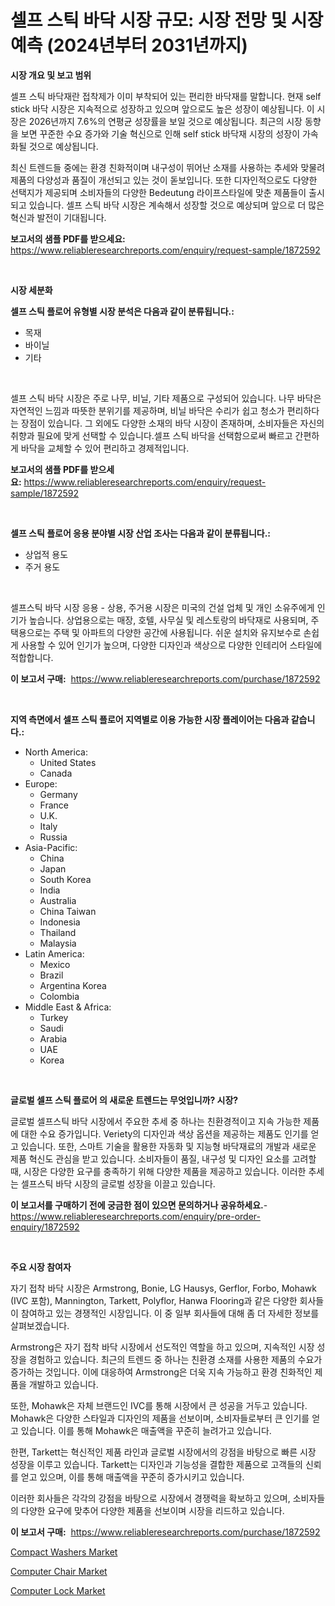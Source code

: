 <p><h1>셀프 스틱 바닥 시장 규모: 시장 전망 및 시장 예측 (2024년부터 2031년까지)</h1></p><p><strong>시장 개요 및 보고 범위</strong></p>
<p><p>셀프 스틱 바닥재란 접착제가 이미 부착되어 있는 편리한 바닥재를 말합니다. 현재 self stick 바닥 시장은 지속적으로 성장하고 있으며 앞으로도 높은 성장이 예상됩니다. 이 시장은 2026년까지 7.6%의 연평균 성장률을 보일 것으로 예상됩니다. 최근의 시장 동향을 보면 꾸준한 수요 증가와 기술 혁신으로 인해 self stick 바닥재 시장의 성장이 가속화될 것으로 예상됩니다. </p><p>최신 트렌드들 중에는 환경 친화적이며 내구성이 뛰어난 소재를 사용하는 추세와 맞물려 제품의 다양성과 품질이 개선되고 있는 것이 돋보입니다. 또한 디자인적으로도 다양한 선택지가 제공되며 소비자들의 다양한 Bedeutung 라이프스타일에 맞춘 제품들이 출시되고 있습니다. 셀프 스틱 바닥 시장은 계속해서 성장할 것으로 예상되며 앞으로 더 많은 혁신과 발전이 기대됩니다.</p></p>
<p><strong>보고서의 샘플 PDF를 받으세요:</strong> <a href="https://www.reliableresearchreports.com/enquiry/request-sample/1872592">https://www.reliableresearchreports.com/enquiry/request-sample/1872592</a></p>
<p>&nbsp;</p>
<p><strong>시장 세분화</strong></p>
<p><strong>셀프 스틱 플로어 유형별 시장 분석은 다음과 같이 분류됩니다.:</strong></p>
<p><ul><li>목재</li><li>바이닐</li><li>기타</li></ul></p>
<p>&nbsp;</p>
<p><p>셀프 스틱 바닥 시장은 주로 나무, 비닐, 기타 제품으로 구성되어 있습니다. 나무 바닥은 자연적인 느낌과 따뜻한 분위기를 제공하며, 비닐 바닥은 수리가 쉽고 청소가 편리하다는 장점이 있습니다. 그 외에도 다양한 소재의 바닥 시장이 존재하며, 소비자들은 자신의 취향과 필요에 맞게 선택할 수 있습니다.셀프 스틱 바닥을 선택함으로써 빠르고 간편하게 바닥을 교체할 수 있어 편리하고 경제적입니다.</p></p>
<p><strong>보고서의 샘플 PDF를 받으세요:</strong>&nbsp;<a href="https://www.reliableresearchreports.com/enquiry/request-sample/1872592">https://www.reliableresearchreports.com/enquiry/request-sample/1872592</a></p>
<p>&nbsp;</p>
<p><strong> 셀프 스틱 플로어 응용 분야별 시장 산업 조사는 다음과 같이 분류됩니다.:</strong></p>
<p><ul><li>상업적 용도</li><li>주거 용도</li></ul></p>
<p>&nbsp;</p>
<p><p>셀프스틱 바닥 시장 응용 - 상용, 주거용 시장은 미국의 건설 업체 및 개인 소유주에게 인기가 높습니다. 상업용으로는 매장, 호텔, 사무실 및 레스토랑의 바닥재로 사용되며, 주택용으로는 주택 및 아파트의 다양한 공간에 사용됩니다. 쉬운 설치와 유지보수로 손쉽게 사용할 수 있어 인기가 높으며, 다양한 디자인과 색상으로 다양한 인테리어 스타일에 적합합니다.</p></p>
<p><strong>이 보고서 구매:</strong>&nbsp; <a href="https://www.reliableresearchreports.com/purchase/1872592">https://www.reliableresearchreports.com/purchase/1872592</a></p>
<p>&nbsp;</p>
<p><strong>지역 측면에서 셀프 스틱 플로어 지역별로 이용 가능한 시장 플레이어는 다음과 같습니다.:</strong></p>
<p><ul>
    <li>
        North America:
        <ul>
            <li>United States</li>
            <li>Canada</li>
        </ul>
    </li>
    <li>
        Europe:
        <ul>
            <li>Germany</li>
            <li>France</li>
            <li>U.K.</li>
            <li>Italy</li>
            <li>Russia</li>
        </ul>
    </li>
    <li>
        Asia-Pacific:
        <ul>
            <li>China</li>
            <li>Japan</li>
            <li>South Korea</li>
            <li>India</li>
            <li>Australia</li>
            <li>China Taiwan</li>
            <li>Indonesia</li>
            <li>Thailand</li>
            <li>Malaysia</li>
        </ul>
    </li>
    <li>
        Latin America:
        <ul>
            <li>Mexico</li>
            <li>Brazil</li>
            <li>Argentina Korea</li>
            <li>Colombia</li>
        </ul>
    </li>
    <li>
        Middle East & Africa:
        <ul>
            <li>Turkey</li>
            <li>Saudi</li>
            <li>Arabia</li>
            <li>UAE</li>
            <li>Korea</li>
        </ul>
    </li>
    </ul></p>
<p>&nbsp;</p>
<p><strong>글로벌 셀프 스틱 플로어 의 새로운 트렌드는 무엇입니까? 시장?</strong></p>
<p><p>글로벌 셀프스틱 바닥 시장에서 주요한 추세 중 하나는 친환경적이고 지속 가능한 제품에 대한 수요 증가입니다. Veriety의 디자인과 색상 옵션을 제공하는 제품도 인기를 얻고 있습니다. 또한, 스마트 기술을 활용한 자동화 및 지능형 바닥재료의 개발과 새로운 제품 혁신도 관심을 받고 있습니다. 소비자들이 품질, 내구성 및 디자인 요소를 고려할 때, 시장은 다양한 요구를 충족하기 위해 다양한 제품을 제공하고 있습니다. 이러한 추세는 셀프스틱 바닥 시장의 글로벌 성장을 이끌고 있습니다.</p></p>
<p><strong>이 보고서를 구매하기 전에 궁금한 점이 있으면 문의하거나 공유하세요.</strong>- <a href="https://www.reliableresearchreports.com/enquiry/pre-order-enquiry/1872592">https://www.reliableresearchreports.com/enquiry/pre-order-enquiry/1872592</a></p>
<p>&nbsp;</p>
<p><strong>주요 시장 참여자</strong></p>
<p><p>자기 접착 바닥 시장은 Armstrong, Bonie, LG Hausys, Gerflor, Forbo, Mohawk (IVC 포함), Mannington, Tarkett, Polyflor, Hanwa Flooring과 같은 다양한 회사들이 참여하고 있는 경쟁적인 시장입니다. 이 중 일부 회사들에 대해 좀 더 자세한 정보를 살펴보겠습니다.</p><p>Armstrong은 자기 접착 바닥 시장에서 선도적인 역할을 하고 있으며, 지속적인 시장 성장을 경험하고 있습니다. 최근의 트렌드 중 하나는 친환경 소재를 사용한 제품의 수요가 증가하는 것입니다. 이에 대응하여 Armstrong은 더욱 지속 가능하고 환경 친화적인 제품을 개발하고 있습니다.</p><p>또한, Mohawk은 자체 브랜드인 IVC를 통해 시장에서 큰 성공을 거두고 있습니다. Mohawk은 다양한 스타일과 디자인의 제품을 선보이며, 소비자들로부터 큰 인기를 얻고 있습니다. 이를 통해 Mohawk은 매출액을 꾸준히 늘려가고 있습니다.</p><p>한편, Tarkett는 혁신적인 제품 라인과 글로벌 시장에서의 강점을 바탕으로 빠른 시장 성장을 이루고 있습니다. Tarkett는 디자인과 기능성을 결합한 제품으로 고객들의 신뢰를 얻고 있으며, 이를 통해 매출액을 꾸준히 증가시키고 있습니다.</p><p>이러한 회사들은 각각의 강점을 바탕으로 시장에서 경쟁력을 확보하고 있으며, 소비자들의 다양한 요구에 맞추어 다양한 제품을 선보이며 시장을 리드하고 있습니다.</p></p>
<p><strong>이 보고서 구매:</strong>&nbsp;&nbsp;<a href="https://www.reliableresearchreports.com/purchase/1872592">https://www.reliableresearchreports.com/purchase/1872592</a></p>
<p><p><a href="https://github.com/singletonthaxterkelliehr2df/Market-Research-Report-List-1/blob/main/compact-washers-market.md">Compact Washers Market</a></p><p><a href="https://github.com/RichRobinson5/Market-Research-Report-List-4/blob/main/computer-chair-market.md">Computer Chair Market</a></p><p><a href="https://github.com/gdfhhhj/Market-Research-Report-List-3/blob/main/computer-lock-market.md">Computer Lock Market</a></p></p>

